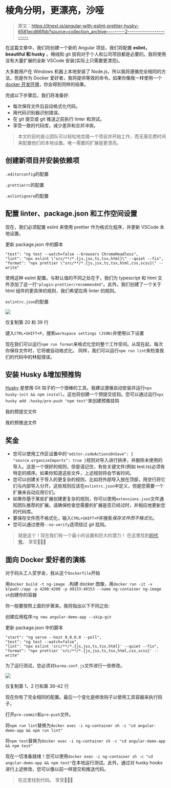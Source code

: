 # 棱角分明，更漂亮，沙哑

> 原文：<https://itnext.io/angular-with-eslint-prettier-husky-6581ecd66fbb?source=collection_archive---------2----------------------->

在这篇文章中，我们将创建一个新的 Angular 项目，我们将配置 **eslint，beautiful 和 husky** 。棉绒和 git 挂钩对于个人和公司项目都是必要的。我将使用没有大量扩展的全新 VSCode 安装(实际上只需要更漂亮)。

大多数用户在 Windows 机器上本地安装了 Node.js，所以我将遵循完全相同的方法，但是作为 Docker 爱好者，我将提供等效的命令。如果你像我一样使用一个 [docker 开发环境](https://medium.com/@stavrosdro/docker-development-environment-angular-full-guide-a38ee34fb651)，你会得到同样的结果。

完成以下步骤后，我们将准备好:

*   每次保存文件后自动格式化代码。
*   用代码识别器识别错误。
*   在 git 提交或 git 推送之前执行 linter 和测试。
*   享受一致的代码库，减少差异和合并冲突。

> 本文的目的是让团队可以轻松地克隆一个项目并开始工作，而无需花费时间来配置他们的本地设置。唯一需要的扩展是更漂亮。

## 创建新项目并安装依赖项

`.editorconfig`的配置

`.prettierrc`的配置

`.eslintignore`的配置

## 配置 linter、package.json 和工作空间设置

现在，我们必须配置 eslint 来使用 prettier 作为格式化程序，并更新 VSCode 本地设置。

更新 package.json 中的脚本

```
"test": "ng test --watch=false --browsers ChromeHeadless",
"lint": "npx eslint \"src/**/*.{js,jsx,ts,tsx,html}\" --quiet --fix",
"format": "npx prettier \"src/**/*.{js,jsx,ts,tsx,html,css,scss}\" --write"
```

使用这种 eslint 配置。与默认值的不同之处在于，我们为 typescript 和 html 文件添加了这一行`"plugin:prettier/recommended"`。此外，我们创建了一个关于 html 组件的更具体的规则，我们希望应用 linter 的规则。

`eslintrc.json`的配置

![](img/24da2331ba182ca670662b95e37e3ee2.png)

仅复制第 20 和 39 行

键入`CTRL+SHIFT+P`，搜索`workspace settings (JSON)`并使用以下设置

现在我们可以运行`npm run format`来格式化您的整个工作空间。从现在起，每次你保存文件时，它将被自动格式化。
同样，我们可以运行`npm run lint`来检查我们的代码中的林挺错误。

## **安装 Husky &增加预推钩**

[Husky](https://typicode.github.io/husky/#/) 是使用 Git 钩子的一个很棒的工具。我建议遵循自动安装并运行`npx husky-init && npm install`。这也将创建一个预提交挂钩。您可以通过运行`npx husky add .husky/pre-push "npm test"`来创建预推挂钩

我的预提交文件

我的预推送文件

## **奖金**

*   您可以使用工作区设置中的`"editor.codeActionsOnSave": { "source.organizeImports": true }`规则对导入进行排序，并删除未使用的导入。这是一个很好的规则，但是请记住，有些关键文件(例如 test.ts)必须有特定的顺序。如果你知道这些文件，上述规则将会节省时间。
*   您可以创建关于导入的更复杂的规则，比如将外部导入放在顶部，用空行将它们与内部导入分开。这些规则应该在`eslintrc.json`中定义，但是您需要一个扩展来自动应用它们。
*   如果你基于某些扩展创建更复杂的规则，你可以使用`extensions.json`文件通知团队推荐的扩展。请确保检查您需要的扩展是否已经过时，并相应地更新您的代码库。
*   要保存文件而不格式化，输入`CTRL+SHIFT+P`并搜索*保存文件而不格式化*。
*   您可以通过使用`--no-verify`选项绕过 git 挂钩。

> 就是这个！现在我们有一个最小的设置和巨大的潜力！
> 在这里找到[的代号](https://github.com/stavrosdro/angular-demo-app)。
> 享受🚀🚀🚀

## **面向 Docker 爱好者的演练**

对于码头工人奖学金，我从这个`Dockerfile`开始

用`docker build -t ng-image .`构建 docker 图像，用`docker run -it -v $(pwd):/app -p 4200:4200 -p 49153:49153 --name ng-container ng-image sh`创建你的容器

你一般要按照上面的步骤来。我将指出以下不同之处:

创建应用程序:`ng new angular-demo-app --skip-git`

更新 package.json 中的脚本

```
"start": "ng serve --host 0.0.0.0 --poll",
"test": "ng test --watch=false",
"lint": "npx eslint 'src/**/*.{js,jsx,ts,tsx,html}' --quiet --fix",
"format": "npx prettier 'src/**/*.{js,jsx,ts,tsx,html,css,scss}' --write"
```

为了运行测试，您必须对`karma.conf.js`文件进行一些修改。

![](img/42bd736ca6f6f0a519d89e9c0a151b9c.png)

仅复制第 1、2 行和第 36–42 行

现在你有了完全相同的配置。最后一个变化是修改钩子以使用工具容器来执行钩子。

打开`pre-commit`和`pre-push`文件。

将`npm run lint`替换为`docker exec -i ng-container sh -c "cd angular-demo-app && npm run lint"`

将`npm test`替换为`docker exec -i ng-container sh -c "cd angular-demo-app && npm test"`

现在一切准备就绪！您可以使用`docker exec -i ng-container sh -c "cd angular-demo-app && npm test"`在本地运行测试。此外，通过对 husky hooks 进行上述修改，您可以像以前一样提交和推送代码。

> 在这里找到代码。
> 享受🚀🚀🚀
